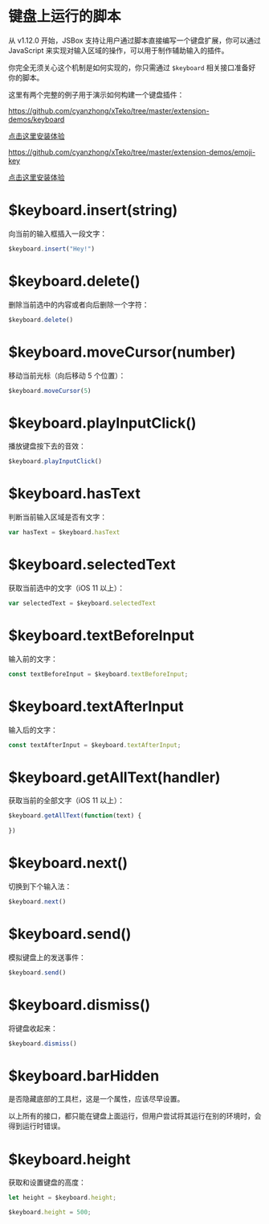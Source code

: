 # 键盘上运行的脚本

从 v1.12.0 开始，JSBox 支持让用户通过脚本直接编写一个键盘扩展，你可以通过 JavaScript 来实现对输入区域的操作，可以用于制作辅助输入的插件。

你完全无须关心这个机制是如何实现的，你只需通过 `$keyboard` 相关接口准备好你的脚本。

这里有两个完整的例子用于演示如何构建一个键盘插件：

https://github.com/cyanzhong/xTeko/tree/master/extension-demos/keyboard

[点击这里安装体验](https://xteko.com/redir?url=https://github.com/cyanzhong/xTeko/raw/master/extension-demos/keyboard.box)

https://github.com/cyanzhong/xTeko/tree/master/extension-demos/emoji-key

[点击这里安装体验](https://xteko.com/redir?url=https://github.com/cyanzhong/xTeko/raw/master/extension-demos/emoji-key.box)

# $keyboard.insert(string)

向当前的输入框插入一段文字：

```js
$keyboard.insert("Hey!")
```

# $keyboard.delete()

删除当前选中的内容或者向后删除一个字符：

```js
$keyboard.delete()
```

# $keyboard.moveCursor(number)

移动当前光标（向后移动 5 个位置）：

```js
$keyboard.moveCursor(5)
```

# $keyboard.playInputClick()

播放键盘按下去的音效：

```js
$keyboard.playInputClick()
```

# $keyboard.hasText

判断当前输入区域是否有文字：

```js
var hasText = $keyboard.hasText
```

# $keyboard.selectedText

获取当前选中的文字（iOS 11 以上）：

```js
var selectedText = $keyboard.selectedText
```

# $keyboard.textBeforeInput

输入前的文字：

```js
const textBeforeInput = $keyboard.textBeforeInput;
```

# $keyboard.textAfterInput

输入后的文字：

```js
const textAfterInput = $keyboard.textAfterInput;
```

# $keyboard.getAllText(handler)

获取当前的全部文字（iOS 11 以上）：

```js
$keyboard.getAllText(function(text) {
  
})
```

# $keyboard.next()

切换到下个输入法：

```js
$keyboard.next()
```

# $keyboard.send()

模拟键盘上的发送事件：

```js
$keyboard.send()
```

# $keyboard.dismiss()

将键盘收起来：

```js
$keyboard.dismiss()
```

# $keyboard.barHidden

是否隐藏底部的工具栏，这是一个属性，应该尽早设置。

以上所有的接口，都只能在键盘上面运行，但用户尝试将其运行在别的环境时，会得到运行时错误。

# $keyboard.height

获取和设置键盘的高度：

```js
let height = $keyboard.height;

$keyboard.height = 500;
```